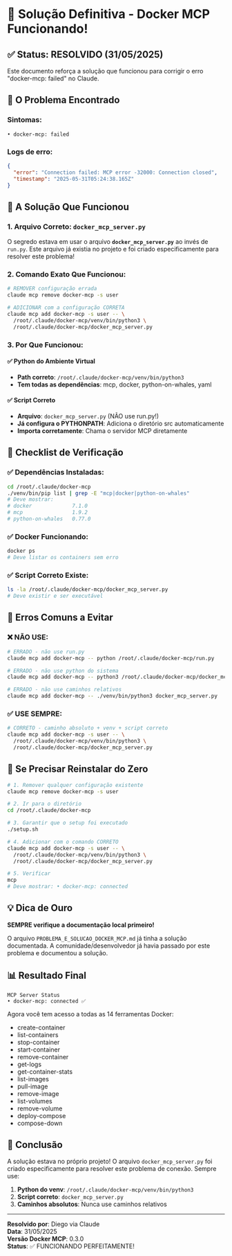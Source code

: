 # 🚀 Solução Definitiva - Docker MCP Funcionando!

## ✅ Status: RESOLVIDO (31/05/2025)

Este documento reforça a solução que funcionou para corrigir o erro "docker-mcp: failed" no Claude.

## 🔴 O Problema Encontrado

### Sintomas:
```
• docker-mcp: failed
```

### Logs de erro:
```json
{
  "error": "Connection failed: MCP error -32000: Connection closed",
  "timestamp": "2025-05-31T05:24:38.165Z"
}
```

## 🎯 A Solução Que Funcionou

### 1. Arquivo Correto: `docker_mcp_server.py`
O segredo estava em usar o arquivo **`docker_mcp_server.py`** ao invés de `run.py`. Este arquivo já existia no projeto e foi criado especificamente para resolver este problema!

### 2. Comando Exato Que Funcionou:
```bash
# REMOVER configuração errada
claude mcp remove docker-mcp -s user

# ADICIONAR com a configuração CORRETA
claude mcp add docker-mcp -s user -- \
  /root/.claude/docker-mcp/venv/bin/python3 \
  /root/.claude/docker-mcp/docker_mcp_server.py
```

### 3. Por Que Funcionou:

#### ✅ Python do Ambiente Virtual
- **Path correto**: `/root/.claude/docker-mcp/venv/bin/python3`
- **Tem todas as dependências**: mcp, docker, python-on-whales, yaml

#### ✅ Script Correto
- **Arquivo**: `docker_mcp_server.py` (NÃO use run.py!)
- **Já configura o PYTHONPATH**: Adiciona o diretório src automaticamente
- **Importa corretamente**: Chama o servidor MCP diretamente

## 📝 Checklist de Verificação

### ✅ Dependências Instaladas:
```bash
cd /root/.claude/docker-mcp
./venv/bin/pip list | grep -E "mcp|docker|python-on-whales"
# Deve mostrar:
# docker             7.1.0
# mcp                1.9.2
# python-on-whales   0.77.0
```

### ✅ Docker Funcionando:
```bash
docker ps
# Deve listar os containers sem erro
```

### ✅ Script Correto Existe:
```bash
ls -la /root/.claude/docker-mcp/docker_mcp_server.py
# Deve existir e ser executável
```

## 🚨 Erros Comuns a Evitar

### ❌ NÃO USE:
```bash
# ERRADO - não use run.py
claude mcp add docker-mcp -- python /root/.claude/docker-mcp/run.py

# ERRADO - não use python do sistema
claude mcp add docker-mcp -- python3 /root/.claude/docker-mcp/docker_mcp_server.py

# ERRADO - não use caminhos relativos
claude mcp add docker-mcp -- ./venv/bin/python3 docker_mcp_server.py
```

### ✅ USE SEMPRE:
```bash
# CORRETO - caminho absoluto + venv + script correto
claude mcp add docker-mcp -s user -- \
  /root/.claude/docker-mcp/venv/bin/python3 \
  /root/.claude/docker-mcp/docker_mcp_server.py
```

## 🔧 Se Precisar Reinstalar do Zero

```bash
# 1. Remover qualquer configuração existente
claude mcp remove docker-mcp -s user

# 2. Ir para o diretório
cd /root/.claude/docker-mcp

# 3. Garantir que o setup foi executado
./setup.sh

# 4. Adicionar com o comando CORRETO
claude mcp add docker-mcp -s user -- \
  /root/.claude/docker-mcp/venv/bin/python3 \
  /root/.claude/docker-mcp/docker_mcp_server.py

# 5. Verificar
mcp
# Deve mostrar: • docker-mcp: connected
```

## 💡 Dica de Ouro

**SEMPRE verifique a documentação local primeiro!**

O arquivo `PROBLEMA_E_SOLUCAO_DOCKER_MCP.md` já tinha a solução documentada. A comunidade/desenvolvedor já havia passado por este problema e documentou a solução.

## 📊 Resultado Final

```
MCP Server Status
• docker-mcp: connected ✅
```

Agora você tem acesso a todas as 14 ferramentas Docker:
- create-container
- list-containers
- stop-container
- start-container
- remove-container
- get-logs
- get-container-stats
- list-images
- pull-image
- remove-image
- list-volumes
- remove-volume
- deploy-compose
- compose-down

## 🎉 Conclusão

A solução estava no próprio projeto! O arquivo `docker_mcp_server.py` foi criado especificamente para resolver este problema de conexão. Sempre use:

1. **Python do venv**: `/root/.claude/docker-mcp/venv/bin/python3`
2. **Script correto**: `docker_mcp_server.py`
3. **Caminhos absolutos**: Nunca use caminhos relativos

---
**Resolvido por**: Diego via Claude  
**Data**: 31/05/2025  
**Versão Docker MCP**: 0.3.0  
**Status**: ✅ FUNCIONANDO PERFEITAMENTE!